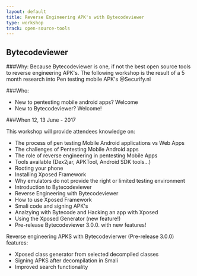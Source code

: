 ```yaml
---
layout: default
title: Reverse Engineering APK's with Bytecodeviewer
type: workshop
track: open-source-tools
---
```


## Bytecodeviewer


###Why:
Because Bytecodeviewer is one, if not the best open source tools to reverse engineering APK's. 
The following workshop is the result of a 5 month research into Pen testing mobile APK's @Securify.nl

###Who:
- New to pentesting mobile android apps? Welcome
- New to Bytecodeviewer? Welcome!

###When
12, 13 June - 2017

This workshop will provide attendees knowledge on:
- The process of pen testing Mobile Android applications vs Web Apps
- The challenges of Pentesting Mobile Android apps 
- The role of reverse engineering in pentesting Mobile Apps
- Tools available (Dex2jar, APKTool, Android SDK tools...)
- Rooting your phone
- Installing Xposed Framework
- Why emulators do not provide the right or limited testing environment
- Introduction to Bytecodeviewer
- Reverse Engineering with Bytecodeviewer
- How to use Xposed Framework 
- Smali code and signing APK's
- Analzying with Bytecode and Hacking an app with Xposed
- Using the Xposed Generator (new feature!)
- Pre-release Bytecodeviewer 3.0.0. with new features!

Reverse engineering APKS with Bytecodevierwer (Pre-release 3.0.0) features:

- Xposed class generator from selected decompiled classes
- Signing APKS after decompilation in Smali
- Improved search functionality
